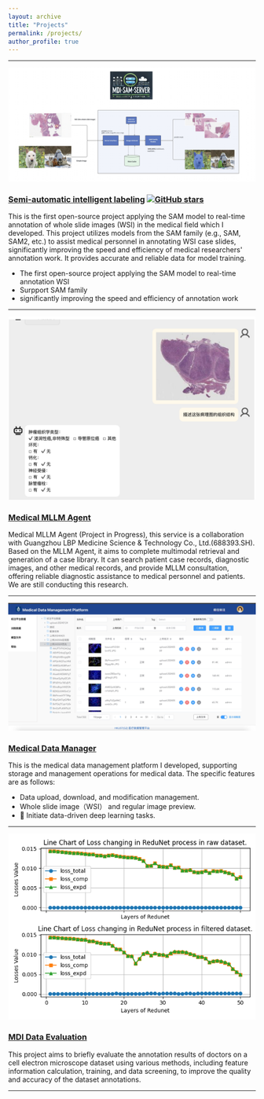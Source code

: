 ```yaml
---
layout: archive
title: "Projects"
permalink: /projects/
author_profile: true
---
```

<!-- 
{% if site.author.googlescholar %}
  <div class="wordwrap">You can also find my articles on <a href="{{site.author.googlescholar}}">my Google Scholar profile</a>.</div>
{% endif %}
{% include base_path %} -->

<!-- {% for post in site.publications reversed %}
  {% include archive-single.html %}
{% endfor %} -->

---

<!-- <style>
.project {
  display: flex;
  align-items: flex-start;
  margin-bottom: 20px;
}

.project-image {
  position: relative;
  width: 30%; /* 可以根据需要调整图片大小 */
  margin-right: 20px;
}

.project-description {
  position: relative;
  width: 70%; /* 可以根据需要调整图片大小 */
  margin-right: 20px;
}

.project-image img {
  width: 100%;
  border-radius: 8px;
}

.project-label {
  position: absolute;
  top: 8px;
  left: 8px;
  background-color: #003366; /* 标签背景色 */
  color: #ffffff;
  padding: 4px 8px;
  border-radius: 4px;
  font-size: 0.8em;
}

.project-description h3 {
  position: relative;
  margin-top: 0;
  font-size: 1.0em;
}

.project-description p {
  position: relative;
  margin: 8px 0;
  font-size: 0.9em;
}

.project-description ul {
  margin: 8px 0;
  padding-left: 20px;
  font-size: 0.8em;
}

.project-description a {
  color: #034b94;
  text-decoration: none;
}
</style> -->


<div class="project">
  <div class="project-image">
    <img src="/images/architecture.jpg" alt="Project Image">
  </div>
  <div class="project-description">
    <h3>
        <a href="/projects/annotation">Semi-automatic intelligent labeling</a>
        <a href="https://github.com/HKUSTMDI/mdi-sam-server" target="_blank">
            <img src="https://img.shields.io/github/stars/HKUSTMDI/mdi-sam-server?style=social" alt="GitHub stars">
        </a>
    </h3>
    <p>This is the first open-source project applying the SAM model to real-time annotation of whole slide images (WSI) in the medical field which I developed. This project utilizes models from the SAM family (e.g., SAM, SAM2, etc.) to assist medical personnel in annotating WSI case slides, significantly improving the speed and efficiency of medical researchers' annotation work. It provides accurate and reliable data for model training.</p>
    <ul>
      <li>The first open-source project applying the SAM model to real-time annotation WSI</li>
      <li>Surpport SAM family</li>
      <li>significantly improving the speed and efficiency of annotation work</li>
    </ul>
  </div>
</div>

---

<div class="project">
  <div class="project-image">
    <img src="/images/chatbot_2.jpeg" alt="Project Image">
  </div>
  <div class="project-description">
    <h3>
        <a href="/projects/med-llm">Medical MLLM Agent </a>
    </h3>
    <p>Medical MLLM Agent (Project in Progress), this service is a collaboration with Guangzhou LBP Medicine Science & Technology Co., Ltd.(688393.SH). Based on the MLLM Agent, it aims to complete multimodal retrieval and generation of a case library. It can search patient case records, diagnostic images, and other medical records, and provide MLLM consultation, offering reliable diagnostic assistance to medical personnel and patients. We are still conducting this research.</p>
  </div>
</div>

---

<div class="project">
  <div class="project-image">
    <img src="/images/data-manager.jpeg" alt="Project Image">
  </div>
  <div class="project-description">
    <h3>
        <a href="/projects/data-manager">Medical Data Manager </a>
    </h3>
    <p>This is the medical data management platform I developed, supporting storage and management operations for medical data. The specific features are as follows:</p>
    <ul>
      <li>Data upload, download, and modification management.</li>
      <li>Whole slide image（WSI） and regular image preview.</li>
      <li>🌟 Initiate data-driven deep learning tasks.</li>
    </ul>
  </div>
</div>

---

<div class="project">
  <div class="project-image">
    <img src="/images/redunet_result.png" alt="Project Image">
  </div>
  <div class="project-description">
    <h3>
        <a href="/projects/annotation">MDI Data Evaluation </a>
    </h3>
    <p>This project aims to briefly evaluate the annotation results of doctors on a cell electron microscope dataset using various methods, including feature information calculation, training, and data screening, to improve the quality and accuracy of the dataset annotations.</p>
  </div>
</div>

---